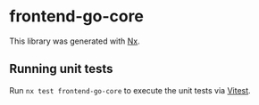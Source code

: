 # frontend-go-core

This library was generated with [Nx](https://nx.dev).

## Running unit tests

Run `nx test frontend-go-core` to execute the unit tests via [Vitest](https://vitest.dev/).
